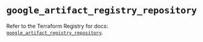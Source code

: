 # `google_artifact_registry_repository`

Refer to the Terraform Registry for docs: [`google_artifact_registry_repository`](https://registry.terraform.io/providers/hashicorp/google/6.6.0/docs/resources/artifact_registry_repository).
